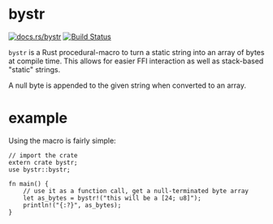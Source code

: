 bystr
===========

[![docs.rs/bystr](https://docs.rs/bystr/badge.svg)](https://docs.rs/bystr)
[![Build Status](https://travis-ci.org/zmarcantel/bystr.svg?branch=master)](https://travis-ci.org/zmarcantel/bystr)

`bystr` is a Rust procedural-macro to turn a static string into an
array of bytes at compile time. This allows for easier FFI interaction
as well as stack-based "static" strings.

A null byte is appended to the given string when converted to an array.


example
===========

Using the macro is fairly simple:

```
// import the crate
extern crate bystr;
use bystr::bystr;

fn main() {
    // use it as a function call, get a null-terminated byte array
    let as_bytes = bystr!("this will be a [24; u8]");
    println!("{:?}", as_bytes);
}
```
